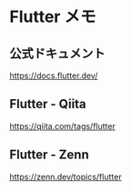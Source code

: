 # Flutter メモ

## 公式ドキュメント
https://docs.flutter.dev/

## Flutter - Qiita
https://qiita.com/tags/flutter

## Flutter - Zenn
https://zenn.dev/topics/flutter
